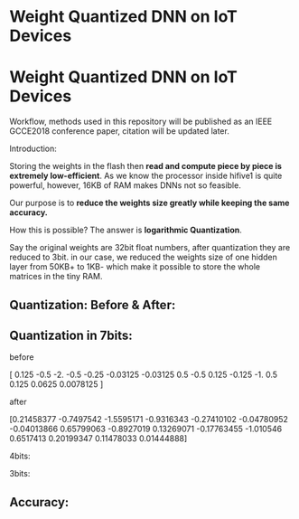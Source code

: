 # Weight Quantized DNN on IoT Devices


# Weight Quantized DNN on IoT Devices

Workflow, methods used in this repository will be published as an IEEE GCCE2018 conference paper, citation will be updated later.

Introduction:

Storing the weights in the flash then **read and compute piece by piece is extremely low-efficient**. As we know the processor inside hifive1 is quite powerful, however, 16KB of RAM makes DNNs not so feasible.

Our purpose is to **reduce the weights size greatly while keeping the same accuracy.**

How this is possible? The answer is **logarithmic Quantization**. 

Say the original weights are 32bit float numbers, after quantization they are reduced to 3bit. in our case, we reduced the weights size of one hidden layer from 50KB+ to 1KB- which make it possible to store the whole matrices in the tiny RAM. 

## Quantization: Before & After:


Quantization in 7bits:
-----------------------
before

[ 0.125      -0.5        -2.         -0.5        -0.25       -0.03125
  -0.03125     0.5        -0.5         0.125      -0.125      -1.
   0.5         0.125       0.0625      0.0078125 ]

after

[0.21458377 -0.7497542  -1.5595171  -0.9316343  -0.27410102 -0.04780952
  -0.04013866  0.65799063 -0.8927019   0.13269071 -0.17763455 -1.010546
   0.6517413   0.20199347  0.11478033  0.01444888]
   
4bits:

3bits:

## Accuracy:



